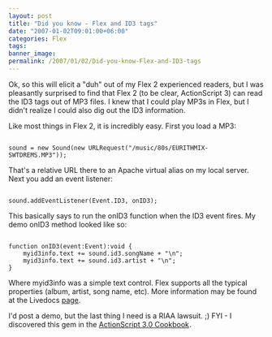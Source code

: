 ```yaml
---
layout: post
title: "Did you know - Flex and ID3 tags"
date: "2007-01-02T09:01:00+06:00"
categories: Flex 
tags: 
banner_image: 
permalink: /2007/01/02/Did-you-know-Flex-and-ID3-tags
---
```


Ok, so this will elicit a "duh" out of my Flex 2 experienced readers, but I was pleasantly surprised to find that Flex 2 (to be clear, ActionScript 3) can read the ID3 tags out of MP3 files. I knew that I could play MP3s in Flex, but I didn't realize I could also dig out the ID3 information.
<!--more-->
Like most things in Flex 2, it is incredibly easy. First you load a MP3:

<code>
sound = new Sound(new URLRequest("/music/80s/EURITHMIX-SWTDREMS.MP3"));
</code>

That's a relative URL there to an Apache virtual alias on my local server. Next you add an event listener:

<code>
sound.addEventListener(Event.ID3, onID3);
</code>

This basically says to run the onID3 function when the ID3 event fires. My demo onID3 method looked like so:

<code>
function onID3(event:Event):void {
	myid3info.text += sound.id3.songName + "\n";
	myid3info.text += sound.id3.artist + "\n";
}
</code>

Where myid3info was a simple text control. Flex supports all the typical properties (album, artist, song name, etc). More information may be found at the Livedocs <a href="http://livedocs.macromedia.com/flex/2/langref/flash/media/ID3Info.html">page</a>. 

I'd post a demo, but the last thing I need is a RIAA lawsuit. ;) FYI - I discovered this gem in the <a href="http://www.amazon.com/gp/product/0596526954?ie=UTF8&tag=raymondcamden-20&linkCode=as2&camp=1789&creative=9325&creativeASIN=0596526954">ActionScript 3.0 Cookbook</a><img src="http://www.assoc-amazon.com/e/ir?t=raymondcamden-20&l=as2&o=1&a=0596526954" width="1" height="1" border="0" alt="" style="border:none !important; margin:0px !important;" />.